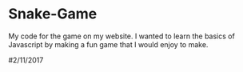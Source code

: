 # Snake-Game
My code for the game on my website. I wanted to learn the basics of Javascript by making a fun game that I would enjoy to make.

#2/11/2017
